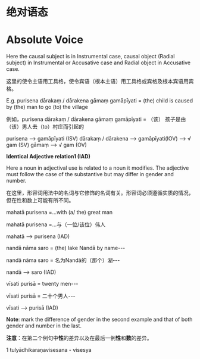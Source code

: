 # 绝对语态
# **Absolute Voice** 
 Here the causal subject is in Instrumental case, causal object (Radial 
subject) in Instrumental or Accusative case and Radial object in Accusative 
case.

这里的使令主语用工具格，使令宾语（根本主语）用工具格或宾格及根本宾语用宾格。

 E.g. purisena dārakaṃ / dārakena gāmaṃ gamāpīyati = (the) child is caused by (the) man to go (to) the village

 例如，purisena dārakaṃ / dārakena gāmaṃ gamāpīyati = （该） 孩子是由（该）男人去（to）村庄而引起的
 
 purisena --> gamāpīyati (ISV) 
 dārakaṃ / dārakena --> gamāpīyati(IOV) --> √ gam (SV) 
gāmaṃ --> √ gam (OV) 

 **Identical Adjective relation1 (IAD)** 

 Here a noun in adjectival use is related to a noun it modifies. The 
adjective must follow the case of the substantive but may differ in gender and 
number.

在这里，形容词用法中的名词与它修饰的名词有关。形容词必须遵循实质的情况，但在性和数上可能有所不同。



 mahatā purisena =...with (a/ the) great man 

 mahatā purisena =...与（一位/该位）伟人
 
 mahatā --> purisena (IAD) 
 
 nandā nāma saro = (the) lake Nandā by name--- 
 
 nandā nāma saro = 名为Nandā的（那个）湖---

 nandā --> saro (IAD)
 
  vīsati purisā = twenty men--- 
  
  vīsati purisā = 二十个男人---

 vīsati --> purisā (IAD) 


**Note**: mark the difference of gender in the second example and that of both 
gender and number in the last.

**注意**：在第二个例句中**性**的差异以及在最后一例**性**和**数**的差异。

 1 tulyādhikaraṇavisesana - visesya